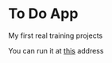 # To Do App
My first real training projects  

You can run it at [this](http://Voice60.github.io/listofprojects) address

